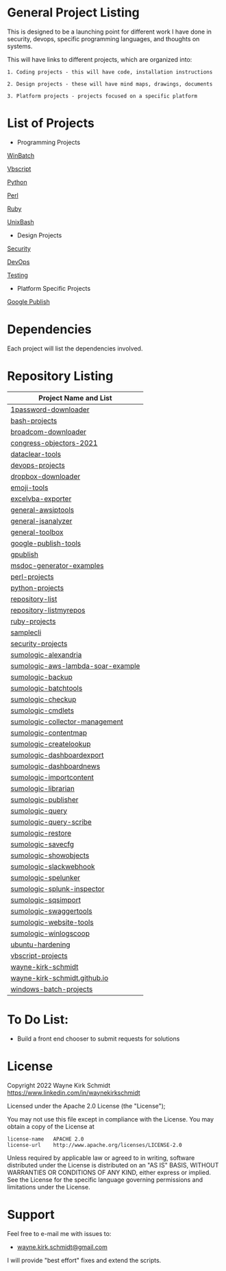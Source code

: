 General Project Listing
=======================

This is designed to be a launching point for different work I have done in 
security, devops, specific programming languages, and thoughts on systems.

This will have links to different projects, which are organized into:

    1. Coding projects - this will have code, installation instructions

    2. Design projects - these will have mind maps, drawings, documents

    3. Platform projects - projects focused on a specific platform

List of Projects
================

* Programming Projects

[WinBatch](https://github.com/wayne-kirk-schmidt/windows-batch-projects)

[Vbscript](https://github.com/wayne-kirk-schmidt/vbscript-projects)

[Python](https://github.com/wayne-kirk-schmidt/python-projects)

[Perl](https://github.com/wayne-kirk-schmidt/perl-projects)

[Ruby](https://github.com/wayne-kirk-schmidt/ruby-projects)

[UnixBash](https://github.com/wayne-kirk-schmidt/bash-projects)

* Design Projects

[Security](https://github.com/wayne-kirk-schmidt/security-projects)

[DevOps](https://github.com/wayne-kirk-schmidt/devops-projects)

[Testing](https://github.com/wayne-kirk-schmidt/testing-projects)


* Platform Specific Projects

[Google Publish](https://github.com/wayne-kirk-schmidt/google-publish-tools)

Dependencies
============
Each project will list the dependencies involved.

Repository Listing
==================

| Project Name and List                                                               |
| ----------------------------------------------------------------------------------- |
| [1password-downloader](https://github.com/wayne-kirk-schmidt/1password-downloader) |
| [bash-projects](https://github.com/wayne-kirk-schmidt/bash-projects) |
| [broadcom-downloader](https://github.com/wayne-kirk-schmidt/broadcom-downloader) |
| [congress-objectors-2021](https://github.com/wayne-kirk-schmidt/congress-objectors-2021) |
| [dataclear-tools](https://github.com/wayne-kirk-schmidt/dataclear-tools) |
| [devops-projects](https://github.com/wayne-kirk-schmidt/devops-projects) |
| [dropbox-downloader](https://github.com/wayne-kirk-schmidt/dropbox-downloader) |
| [emoji-tools](https://github.com/wayne-kirk-schmidt/emoji-tools) |
| [excelvba-exporter](https://github.com/wayne-kirk-schmidt/excelvba-exporter) |
| [general-awsiptools](https://github.com/wayne-kirk-schmidt/general-awsiptools) |
| [general-jsanalyzer](https://github.com/wayne-kirk-schmidt/general-jsanalyzer) |
| [general-toolbox](https://github.com/wayne-kirk-schmidt/general-toolbox) |
| [google-publish-tools](https://github.com/wayne-kirk-schmidt/google-publish-tools) |
| [gpublish](https://github.com/wayne-kirk-schmidt/gpublish) |
| [msdoc-generator-examples](https://github.com/wayne-kirk-schmidt/msdoc-generator-examples) |
| [perl-projects](https://github.com/wayne-kirk-schmidt/perl-projects) |
| [python-projects](https://github.com/wayne-kirk-schmidt/python-projects) |
| [repository-list](https://github.com/wayne-kirk-schmidt/repository-list) |
| [repository-listmyrepos](https://github.com/wayne-kirk-schmidt/repository-listmyrepos) |
| [ruby-projects](https://github.com/wayne-kirk-schmidt/ruby-projects) |
| [samplecli](https://github.com/wayne-kirk-schmidt/samplecli) |
| [security-projects](https://github.com/wayne-kirk-schmidt/security-projects) |
| [sumologic-alexandria](https://github.com/wayne-kirk-schmidt/sumologic-alexandria) |
| [sumologic-aws-lambda-soar-example](https://github.com/wayne-kirk-schmidt/sumologic-aws-lambda-soar-example) |
| [sumologic-backup](https://github.com/wayne-kirk-schmidt/sumologic-backup) |
| [sumologic-batchtools](https://github.com/wayne-kirk-schmidt/sumologic-batchtools) |
| [sumologic-checkup](https://github.com/wayne-kirk-schmidt/sumologic-checkup) |
| [sumologic-cmdlets](https://github.com/wayne-kirk-schmidt/sumologic-cmdlets) |
| [sumologic-collector-management](https://github.com/wayne-kirk-schmidt/sumologic-collector-management) |
| [sumologic-contentmap](https://github.com/wayne-kirk-schmidt/sumologic-contentmap) |
| [sumologic-createlookup](https://github.com/wayne-kirk-schmidt/sumologic-createlookup) |
| [sumologic-dashboardexport](https://github.com/wayne-kirk-schmidt/sumologic-dashboardexport) |
| [sumologic-dashboardnews](https://github.com/wayne-kirk-schmidt/sumologic-dashboardnews) |
| [sumologic-importcontent](https://github.com/wayne-kirk-schmidt/sumologic-importcontent) |
| [sumologic-librarian](https://github.com/wayne-kirk-schmidt/sumologic-librarian) |
| [sumologic-publisher](https://github.com/wayne-kirk-schmidt/sumologic-publisher) |
| [sumologic-query](https://github.com/wayne-kirk-schmidt/sumologic-query) |
| [sumologic-query-scribe](https://github.com/wayne-kirk-schmidt/sumologic-query-scribe) |
| [sumologic-restore](https://github.com/wayne-kirk-schmidt/sumologic-restore) |
| [sumologic-savecfg](https://github.com/wayne-kirk-schmidt/sumologic-savecfg) |
| [sumologic-showobjects](https://github.com/wayne-kirk-schmidt/sumologic-showobjects) |
| [sumologic-slackwebhook](https://github.com/wayne-kirk-schmidt/sumologic-slackwebhook) |
| [sumologic-spelunker](https://github.com/wayne-kirk-schmidt/sumologic-spelunker) |
| [sumologic-splunk-inspector](https://github.com/wayne-kirk-schmidt/sumologic-splunk-inspector) |
| [sumologic-sqsimport](https://github.com/wayne-kirk-schmidt/sumologic-sqsimport) |
| [sumologic-swaggertools](https://github.com/wayne-kirk-schmidt/sumologic-swaggertools) |
| [sumologic-website-tools](https://github.com/wayne-kirk-schmidt/sumologic-website-tools) |
| [sumologic-winlogscoop](https://github.com/wayne-kirk-schmidt/sumologic-winlogscoop) |
| [ubuntu-hardening](https://github.com/wayne-kirk-schmidt/ubuntu-hardening) |
| [vbscript-projects](https://github.com/wayne-kirk-schmidt/vbscript-projects) |
| [wayne-kirk-schmidt](https://github.com/wayne-kirk-schmidt/wayne-kirk-schmidt) |
| [wayne-kirk-schmidt.github.io](https://github.com/wayne-kirk-schmidt/wayne-kirk-schmidt.github.io) |
| [windows-batch-projects](https://github.com/wayne-kirk-schmidt/windows-batch-projects) |

To Do List:
===========

* Build a front end chooser to submit requests for solutions

License
=======

Copyright 2022 Wayne Kirk Schmidt
https://www.linkedin.com/in/waynekirkschmidt

Licensed under the Apache 2.0 License (the "License");

You may not use this file except in compliance with the License.
You may obtain a copy of the License at

    license-name   APACHE 2.0
    license-url    http://www.apache.org/licenses/LICENSE-2.0

Unless required by applicable law or agreed to in writing, software
distributed under the License is distributed on an "AS IS" BASIS,
WITHOUT WARRANTIES OR CONDITIONS OF ANY KIND, either express or implied.
See the License for the specific language governing permissions and
limitations under the License.

Support
=======

Feel free to e-mail me with issues to: 

*   wayne.kirk.schmidt@gmail.com

I will provide "best effort" fixes and extend the scripts.

